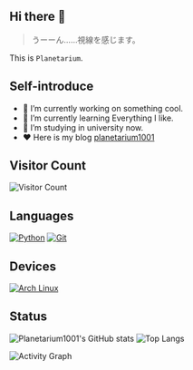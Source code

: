 ## Hi there 👋

<!--
**planetarium1001/planetarium1001** is a ✨ _special_ ✨ repository because its `README.md` (this file) appears on your GitHub profile.

Here are some ideas to get you started:

- 🔭 I’m currently working on ...
- 🌱 I’m currently learning ...
- 👯 I’m looking to collaborate on ...
- 🤔 I’m looking for help with ...
- 💬 Ask me about ...
- 📫 How to reach me: ...
- 😄 Pronouns: ...
- ⚡ Fun fact: ...
-->

> うーーん……視線を感じます。

This is `Planetarium`.

## Self-introduce

- 🔭 I’m currently working on something cool.
- 🌱 I’m currently learning Everything I like.
- 🎒 I’m studying in university now.
- ❤️  Here is my blog [planetarium1001][blog]

## Visitor Count

![Visitor Count][visitor]

## Languages

[![Python][python_img]][python]
[![Git][git_img]][git]

## Devices

[![Arch Linux][arch_img]][arch]

## Status

![Planetarium1001's GitHub stats][stats_graph]
![Top Langs][lang]

![Activity Graph][activity]

[blog]: https://planetarium1001.github.io/

[visitor]: https://count.getloli.com/get/@:planetarium1001

[python_img]: https://img.shields.io/badge/-Python-3776AB?style=flat-square&logo=python&logoColor=ffffff
[python]: https://www.python.org/
[git_img]: https://img.shields.io/badge/-Git-f05032?style=flat-square&logo=git&logoColor=white
[git]: https://git-scm.com/
[arch_img]: https://img.shields.io/badge/Arch-Linux-33aadd?style=flat-square&logo=arch-linux&logoColor=ffffff
[arch]: https://www.archlinux.org/
[huawei_img]: https://img.shields.io/badge/Huawei-Mate60Pro-f5010c?style=flat-square&logo=huawei&logoColor=ffffff
[huawei]: https://www.huawei.com/

[stats_graph]: https://github-readme-stats.vercel.app/api?username=planetarium1001&show_icons=true&theme=tokyonight
[lang]: https://github-readme-stats.vercel.app/api/top-langs/?username=planetarium1001&layout=compact&theme=tokyonight
[activity]: https://github-readme-activity-graph.vercel.app/graph?username=planetarium1001&theme=tokyo-night
